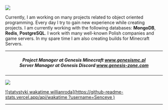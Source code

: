 <img align="center" max-width="20%" max-height="20%" src="https://i.imgur.com/REl9lfv.png"/>

Currently, I am working on many projects related to object oriented programming. Every day I try to gain new experience while creating projects.
I am currently working with the following databases: **MongoDB**, **Redis**, **PostgreSQL**. I work with many well-known Polish companies and game servers. 
In my spare time I am also creating builds for Minecraft Servers.

---

<h5 align="center">

 Project Manager at Genesis Minecraft www.genesismc.pl <br>
 Server Manager at Genesis Discord www.genesis-zone.com <br>
  
</h5>
  
---

<img src="https://github-readme-stats.vercel.app/api?username=senceye&show_icons=true&hide_border=true&theme=material-palenight&count_private=true"><br>

[![statystyki wakatime willianroda](https://github-readme-stats.vercel.app/api/wakatime ?username=Senceye )](https://github.com/anuraghazra/github-readme-stats)


---

